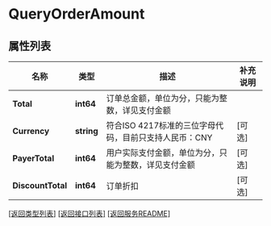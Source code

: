 # QueryOrderAmount

## 属性列表

名称 | 类型 | 描述 | 补充说明
------------ | ------------- | ------------- | -------------
**Total** | **int64** | 订单总金额，单位为分，只能为整数，详见支付金额 | 
**Currency** | **string** | 符合ISO 4217标准的三位字母代码，目前只支持人民币：CNY | [可选] 
**PayerTotal** | **int64** | 用户实际支付金额，单位为分，只能为整数，详见支付金额 | [可选] 
**DiscountTotal** | **int64** | 订单折扣 | [可选] 

[\[返回类型列表\]](README.md#类型列表)
[\[返回接口列表\]](README.md#接口列表)
[\[返回服务README\]](README.md)


